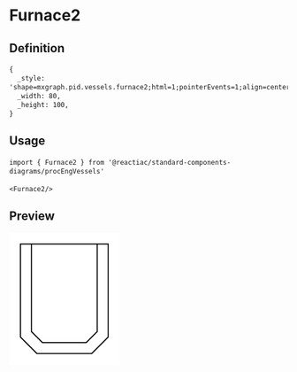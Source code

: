 # Furnace2

## Definition

```
{
  _style: 'shape=mxgraph.pid.vessels.furnace2;html=1;pointerEvents=1;align=center;verticalLabelPosition=bottom;verticalAlign=top;dashed=0;',
  _width: 80,
  _height: 100,
}
```

## Usage

```
import { Furnace2 } from '@reactiac/standard-components-diagrams/procEngVessels'

<Furnace2/>
```

## Preview

<img src="./furnace2.png" width="200"/>

